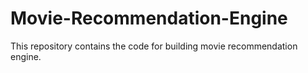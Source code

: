 # Movie-Recommendation-Engine
This repository contains the code for building movie recommendation engine.
